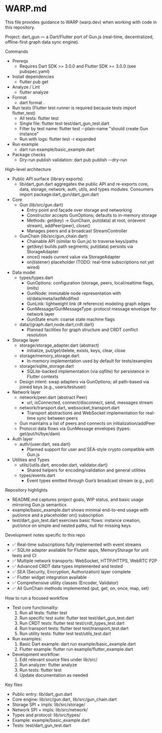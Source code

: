 # WARP.md

This file provides guidance to WARP (warp.dev) when working with code in this repository.

Project: dart_gun — a Dart/Flutter port of Gun.js (real-time, decentralized, offline-first graph data sync engine).

Commands
- Prereqs
  - Requires Dart SDK >= 3.0.0 and Flutter SDK >= 3.0.0 (see pubspec.yaml)
- Install dependencies
  - flutter pub get
- Analyze / Lint
  - flutter analyze
- Format
  - dart format .
- Run tests (Flutter test runner is required because tests import flutter_test)
  - All tests: flutter test
  - Single file: flutter test test/dart_gun_test.dart
  - Filter by test name: flutter test --plain-name "should create Gun instance"
  - Run with logs: flutter test -r expanded
- Run example
  - dart run example/basic_example.dart
- Package checks
  - Dry-run publish validation: dart pub publish --dry-run

High-level architecture
- Public API surface (library exports)
  - lib/dart_gun.dart aggregates the public API and re-exports core, data, storage, network, auth, utils, and types modules. Consumers import package:dart_gun/dart_gun.dart
- Core
  - Gun (lib/src/gun.dart)
    - Entry point and façade over storage and networking
    - Constructor accepts GunOptions; defaults to in-memory storage
    - Methods: get(key) -> GunChain, put(data) at root, on(event stream), addPeer(peer), close()
    - Manages peers and a broadcast StreamController<GunEvent>
  - GunChain (lib/src/gun_chain.dart)
    - Chainable API (similar to Gun.js) to traverse keys/paths
    - get(key) builds path segments; put(data) persists via StorageAdapter
    - once() reads current value via StorageAdapter
    - on(listener) placeholder (TODO: real-time subscriptions not yet wired)
- Data model
  - types/types.dart
    - GunOptions: configuration (storage, peers, local/realtime flags, limits)
    - GunNode: immutable node representation with id/data/meta/lastModified
    - GunLink: lightweight link (# reference) modeling graph edges
    - GunMessage/GunMessageType: protocol message envelope for network layer
    - GunState enum: coarse state machine flags
  - data/{graph.dart,node.dart,crdt.dart}
    - Planned facilities for graph structure and CRDT conflict resolution
- Storage layer
  - storage/storage_adapter.dart (abstract)
    - initialize, put/get/delete, exists, keys, clear, close
  - storage/memory_storage.dart
    - In-memory implementation used by default for tests/examples
  - storage/sqlite_storage.dart
    - SQLite-backed implementation (via sqflite) for persistence in Flutter contexts
  - Design intent: swap adapters via GunOptions; all path-based via joined keys (e.g., users/testuser)
- Network layer
  - network/peer.dart (abstract Peer)
    - url, isConnected, connect/disconnect, send, messages stream
  - network/transport.dart, websocket_transport.dart
    - Transport abstractions and WebSocket implementation for real-time sync between peers
  - Gun maintains a list of peers and connects on initialization/addPeer
  - Protocol data flows via GunMessage envelopes (types: get/put/hi/bye/dam)
- Auth layer
  - auth/{user.dart, sea.dart}
    - Planned support for user and SEA-style crypto compatible with Gun.js
- Utilities and Types
  - utils/{utils.dart, encoder.dart, validator.dart}
    - Shared helpers for encoding/validation and general utilities
  - types/events.dart
    - Event types emitted through Gun’s broadcast stream (e.g., put)

Repository highlights
- README.md captures project goals, WIP status, and basic usage mirroring Gun.js semantics
- example/basic_example.dart shows minimal end-to-end usage with put/once and a placeholder on() subscription
- test/dart_gun_test.dart exercises basic flows: instance creation, put/once on simple and nested paths, null for missing keys

Development notes specific to this repo
- ✅ Real-time subscriptions fully implemented with event streams
- ✅ SQLite adapter available for Flutter apps, MemoryStorage for unit tests and CI
- ✅ Multiple network transports: WebSocket, HTTP/HTTPS, WebRTC P2P
- ✅ Advanced CRDT data types implemented and tested
- ✅ SEA (Security, Encryption, Authorization) layer complete
- ✅ Flutter widget integration available
- ✅ Comprehensive utility classes (Encoder, Validator)
- ✅ All GunChain methods implemented (put, get, on, once, map, set)

How to run a focused workflow
- Test core functionality:
  1) Run all tests: flutter test
  2) Run specific test suite: flutter test test/dart_gun_test.dart
  3) Run CRDT tests: flutter test test/crdt_types_test.dart
  4) Run transport tests: flutter test test/transport_test.dart
  5) Run utility tests: flutter test test/utils_test.dart
- Run examples:
  1) Basic Dart example: dart run example/basic_example.dart
  2) Flutter example: flutter run example/flutter_example.dart
- Development workflow:
  1) Edit relevant source files under lib/src/
  2) Run analyzer: flutter analyze
  3) Run tests: flutter test
  4) Update documentation as needed

Key files
- Public entry: lib/dart_gun.dart
- Core engine: lib/src/gun.dart, lib/src/gun_chain.dart
- Storage SPI + impls: lib/src/storage/
- Network SPI + impls: lib/src/network/
- Types and protocol: lib/src/types/
- Example: example/basic_example.dart
- Tests: test/dart_gun_test.dart

